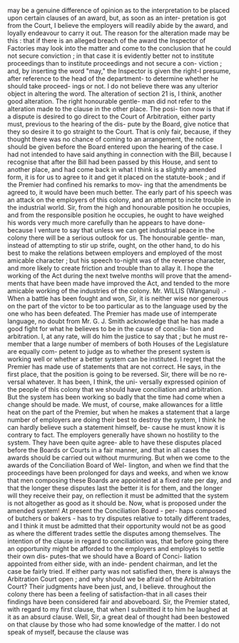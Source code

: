 may be a genuine difference of opinion as to the interpretation to be placed upon certain clauses of an award, but, as soon as an inter- pretation is got from the Court, I believe the employers will readily abide by the award, and loyally endeavour to carry it out. The reason for the alteration made may be this : that if there is an alleged breach of the award the Inspector of Factories may look into the matter and come to the conclusion that he could not secure conviction ; in that case it is evidently better not to institute proceedings than to institute proceedings and not secure a con- viction ; and, by inserting the word "may," the Inspector is given the right-I presume, after reference to the head of the department- to determine whether he should take proceed- ings or not. I do not believe there was any ulterior object in altering the word. The alteration of section 21 is, I think, another good alteration. The right honourable gentle- man did not refer to the alteration made to the clause in the other place. The posi- tion now is that if a dispute is desired to go direct to the Court of Arbitration, either party must, previous to the hearing of the dis- pute by the Board, give notice that they so desire it to go straight to the Court. That is only fair, because, if they thought there was no chance of coming to an arrangement, the notice should be given before the Board entered upon the hearing of the case. I had not intended to have said anything in connection with the Bill, because I recognise that after the Bill had been passed by this House, and sent to another place, and had come back in what I think is a slightly amended form, it is for us to agree to it and get it placed on the statute-book ; and if the Premier had confined his remarks to mov- ing that the amendments be agreed to, it would have been much better. The early part of his speech was an attack on the employers of this colony, and an attempt to incite trouble in the industrial world. Sir, from the high and honourable position he occupies, and from the responsible position he occupies, he ought to have weighed his words very much more carefully than he appears to have done- because I venture to say that unless we can get industrial peace in the colony there will be a serious outlook for us. The honourable gentle- man, instead of attempting to stir up strife, ought, on the other hand, to do his best to make the relations between employers and employed of the most amicable character ; but his speech to-night was of the reverse character, and more likely to create friction and trouble than to allay it. I hope the working of the Act during the next twelve months will prove that the amend- ments that have been made have improved the Act, and tended to the more amicable working of the industries of the colony. Mr. WILLIS (Wanganui) .- When a battle has been fought and won, Sir, it is neither wise nor generous on the part of the victor to be too particular as to the language used by the one who has been defeated. The Premier has made use of intemperate language, no doubt from Mr. G. J. Smith acknowledge that he has made a good fight for what he believes to be in the cause of concilia- tion and arbitration. I, at any rate, will do him the justice to say that ; but he must re- member that a large number of members of both Houses of the Legislature are equally com- petent to judge as to whether the present system is working well or whether a better system can be instituted. I regret that the Premier has made use of statements that are not correct. He says, in the first place, that the position is going to be reversed. Sir, there will be no re- versal whatever. It has been, I think, the uni- versally expressed opinion of the people of this colony that we should have conciliation and arbitration. But the system has been working so badly that the time had come when a change should be made. We must, of course, make allowances for a little heat on the part of the Premier, but when he makes a statement that a large number of employers are doing their best to destroy the system, I think he can hardly believe such a statement himself, be- cause he must know it is contrary to fact. The employers generally have shown no hostility to the system. They have been quite agree- able to have these disputes placed before the Boards or Courts in a fair manner, and that in all cases the awards should be carried out without murmuring. But when we come to the awards of the Conciliation Board of Wel- lington, and when we find that the proceedings have been prolonged for days and weeks, and when we know that men composing these Boards are appointed at a fixed rate per day, and that the longer these disputes last the better it is for them, and the longer will they receive their pay, on reflection it must be admitted that the system is not altogether as good as it should be. Now, what is proposed under the amended system! At present the Conciliation Board - per- haps composed of butchers or bakers - has to try disputes relative to totally different trades, and I think it must be admitted that their opportunity would not be as good as where the different trades settle the disputes among themselves. The intention of the clause in regard to conciliation was, that before going there an opportunity might be afforded to the employers and employés to settle their own dis- putes-that we should have a Board of Conci- liation appointed from either side, with an inde- pendent chairman, and let the case be fairly tried. If either party was not satisfied then, there is always the Arbitration Court open ; and why should we be afraid of the Arbitration Court? Their judgments have been just, and, I believe. throughout the colony there has been a feeling of satisfaction-that in all cases their findings have been considered fair and aboveboard. Sir, the Premier stated, with regard to my first clause, that when I submitted it to him he laughed at it as an absurd clause. Well, Sir, a great deal of thought had been bestowed on that clause by those who had some knowledge of the matter. I do not speak of myself, because the clause was 